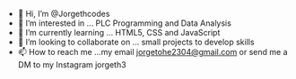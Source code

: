 - 👋 Hi, I’m @Jorgethcodes
- 👀 I’m interested in ... PLC Programming and Data Analysis
- 🌱 I’m currently learning ... HTML5, CSS and JavaScript
- 💞️ I’m looking to collaborate on ... small projects to develop skills
- 📫 How to reach me ...my email jorgetohe2304@gmail.com or send me a DM to my Instagram jorgeth3

<!---
Jorgethcodes/Jorgethcodes is a ✨ special ✨ repository because its `README.md` (this file) appears on your GitHub profile.
You can click the Preview link to take a look at your changes.
--->
